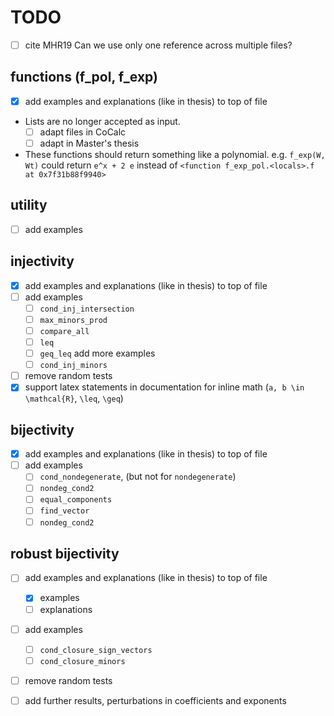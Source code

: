 # TODO

* [ ] cite MHR19
  Can we use only one reference across multiple files?

## functions (f_pol, f_exp)

* [x] add examples and explanations (like in thesis) to top of file
* Lists are no longer accepted as input.
  * [ ] adapt files in CoCalc
  * [ ] adapt in Master's thesis
* These functions should return something like a polynomial.
  e.g. `f_exp(W, Wt)` could return `e^x + 2 e` instead of `<function f_exp_pol.<locals>.f at 0x7f31b88f9940>`

## utility

* [ ] add examples

## injectivity

* [x] add examples and explanations (like in thesis) to top of file
* [ ] add examples
    * [ ] `cond_inj_intersection`
    * [ ] `max_minors_prod`
    * [ ] `compare_all`
    * [ ] `leq`
    * [ ] `geq_leq` add more examples
    * [ ] `cond_inj_minors`
* [ ] remove random tests
* [x] support latex statements in documentation for inline math
  (`a, b \in \mathcal{R}`, `\leq`, `\geq`)

## bijectivity

* [x] add examples and explanations (like in thesis) to top of file
* [ ] add examples
    * [ ] `cond_nondegenerate`, (but not for `nondegenerate`)
    * [ ] `nondeg_cond2`
    * [ ] `equal_components`
    * [ ] `find_vector`
    * [ ] `nondeg_cond2`

## robust bijectivity

* [ ] add examples and explanations (like in thesis) to top of file
    * [x] examples
    * [ ] explanations
* [ ] add examples
    * [ ] `cond_closure_sign_vectors`
    * [ ] `cond_closure_minors`
* [ ] remove random tests
* [ ] add further results, perturbations in coefficients and exponents

